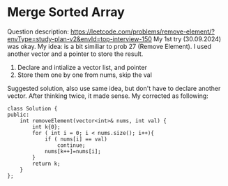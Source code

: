 # Merge Sorted Array
Question description: https://leetcode.com/problems/remove-element/?envType=study-plan-v2&envId=top-interview-150
My 1st try (30.09.2024) was okay.
My idea: is a bit similiar to prob 27 (Remove Element). I used another vector and a pointer to store the result.

1. Declare and intialize a vector list, and pointer
2. Store them one by one from nums, skip the val

Suggested solution, also use same idea, but don't have to declare another vector.
After thinking twice, it made sense. 
My corrected as following:

```
class Solution {
public:
    int removeElement(vector<int>& nums, int val) {
        int k{0};
        for ( int i = 0; i < nums.size(); i++){
            if ( nums[i] == val)
                continue;
            nums[k++]=nums[i];        
        }
        return k;
    }
};
```